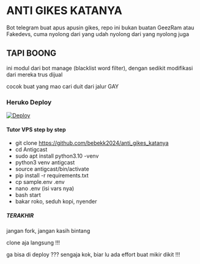 # ANTI GIKES KATANYA
Bot telegram buat apus apusin gikes,
repo ini bukan buatan GeezRam atau Fakedevs, cuma nyolong dari yang udah nyolong dari yang nyolong juga

## TAPI BOONG
ini modul dari bot manage (blacklist word filter), dengan sedikit modifikasi dari mereka trus dijual

cocok buat yang mao cari duit dari jalur GAY

### Heruko Deploy
<a href="https://heroku.com/deploy?template=https://github.com/bebekk2024/anti_gikes_katanya">
  <img src="https://www.herokucdn.com/deploy/button.svg" alt="Deploy">
</a>



#### Tutor VPS step by step
- git clone https://github.com/bebekk2024/anti_gikes_katanya
- cd Antigcast
- sudo apt install python3.10 -venv
- python3 venv antigcast
- source antigcast/bin/activate
- pip install -r requirements.txt
- cp sample.env .env
- nano .env (isi vars nya)
- bash start
- bakar roko, seduh kopi, nyender



##### TERAKHIR
jangan fork, jangan kasih bintang

clone aja langsung !!!



ga bisa di deploy ???
sengaja kok, biar lu ada effort buat mikir dikit !!!

